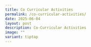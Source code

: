 ```yaml
---
title: Co Curricular Activities
permalink: /co-curricular-activities/
date: 2025-06-04
layout: post
description: Co-Curricular Activities
image: ""
variant: tiptap
---
```

